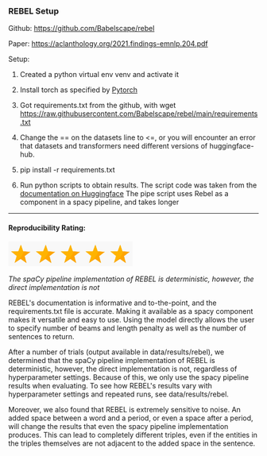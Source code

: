 ### REBEL Setup

Github: https://github.com/Babelscape/rebel

Paper: https://aclanthology.org/2021.findings-emnlp.204.pdf

Setup:

1. Created a python virtual env venv and activate it

2. Install torch as specified by [Pytorch](https://pytorch.org/get-started/locally/)

4. Got requirements.txt from the github, with wget https://raw.githubusercontent.com/Babelscape/rebel/main/requirements.txt

5. Change the == on the datasets line to <=, or you will encounter an error that datasets and transformers need different versions of huggingface-hub.

6. pip install -r requirements.txt

7. Run python scripts to obtain results. The script code was taken from the [documentation on Huggingface](https://huggingface.co/Babelscape/rebel-large) The pipe script uses Rebel as a component in a spacy pipeline, and takes longer

----------------------------

#### Reproducibility Rating:

<img src="../../star_clip.jpg" alt="Star" width="50" height="50"><img src="../../star_clip.jpg" alt="Star" width="50" height="50"><img src="../../star_clip.jpg" alt="Star" width="50" height="50"><img src="../../star_clip.jpg" alt="Star" width="50" height="50"><img src="../../star_clip.jpg" alt="Star" width="50" height="50">

*The spaCy pipeline implementation of REBEL is deterministic, however, the direct implementation is not*

REBEL's documentation is informative and to-the-point, and the requirements.txt file is accurate. Making it available as a spacy component makes it versatile and easy to use. Using the model directly allows the user to specify number of beams and length penalty as well as the number of sentences to return.

After a number of trials (output available in data/results/rebel), we determined that the spaCy pipeline implementation of REBEL is deterministic, however, the direct implementation is not, regardless of hyperparameter settings. Because of this, we only use the spacy pipeline results when evaluating. To see how REBEL's results vary with hyperparameter settings and repeated runs, see data/results/rebel.

Moreover, we also found that REBEL is extremely sensitive to noise. An added space between a word and a period, or even a space after a period, will change the results that even the spacy pipeline implementation produces. This can lead to completely different triples, even if the entities in the triples themselves are not adjacent to the added space in the sentence. 
